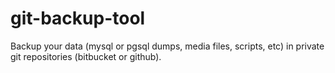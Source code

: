 git-backup-tool
===============

Backup your data (mysql or pgsql dumps, media files, scripts, etc) in private git repositories (bitbucket or github).